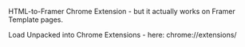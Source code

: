 HTML-to-Framer Chrome Extension - but it actually works on Framer Template pages.

Load Unpacked into Chrome Extensions - here: chrome://extensions/
